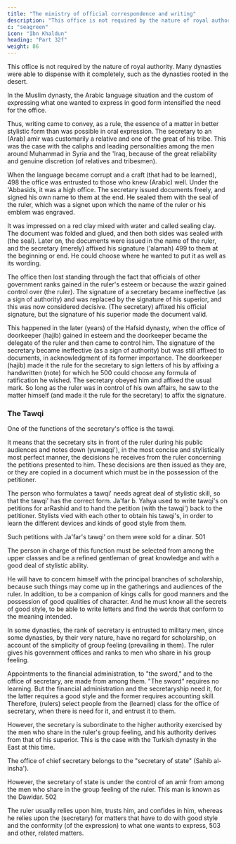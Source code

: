 ```yaml
---
title: "The ministry of official correspondence and writing"
description: "This office is not required by the nature of royal authority. Many dynasties were able to dispense with it completely, such as the dynasties rooted in the desert"
c: "seagreen"
icon: "Ibn Khaldun"
heading: "Part 32f"
weight: 86
---
```




<!-- ### The ministry (diwan) of (official) correspondence and writing  -->

This office is not required by the nature of royal authority. Many dynasties were able to dispense with it completely, such as the dynasties rooted in the desert<!-- and which were not affected by the refinements of sedentary culture and high development of the crafts -->.

In the Muslim dynasty, the Arabic language situation and the custom of expressing what one wanted to express in good form intensified the need for the office. 

Thus, writing came to convey, as a rule, the essence of a matter in better stylistic form than was possible in oral expression. The secretary to an (Arab) amir was customarily a relative and one of the great of his tribe. This was the case with the caliphs and leading personalities among the men around Muhammad in Syria and the 'Iraq, because of the great reliability and genuine discretion (of relatives and tribesmen).

When the language became corrupt and a craft (that had to be learned), 498 the office was entrusted to those who knew (Arabic) well. Under the 'Abbasids, it was a high office. The secretary issued documents freely, and signed his own name to them at the end. He sealed them with the seal of the ruler, which was a signet upon which the name of the ruler or his emblem was engraved. 

It was impressed on a red clay mixed with water and called sealing clay. The document was folded and
glued, and then both sides was sealed with (the seal). Later on, the documents were
issued in the name of the ruler, and the secretary (merely) affixed his signature
('alamah) 499 to them at the beginning or end. He could choose where he wanted to
put it as well as its wording.

The office then lost standing through the fact that officials of other government ranks gained in the ruler's esteem or because the wazir gained control over (the ruler). The signature of a secretary became ineffective (as a sign of authority) and was replaced by the signature of his superior, and this was now considered decisive. (The secretary) affixed his official signature, but the signature of his superior made the document valid. 

This happened in the later (years) of the Hafsid dynasty, when the office of doorkeeper (hajib) gained in esteem and the doorkeeper became the delegate of the ruler and then came to control him. The signature of the secretary became ineffective (as a sign of authority) but was still affixed to documents, in acknowledgment of its former importance. The doorkeeper (hajib) made it the rule for the secretary to sign letters of his by affixing a handwritten (note) for which he 500 could choose any formula of ratification he wished. The secretary obeyed him and affixed the usual mark. So long as the ruler was in control of his own affairs, he saw to the matter himself (and made it the rule
for the secretary) to affix the signature.


### The Tawqi

One of the functions of the secretary's office is the tawqi. 

It means that the secretary sits in front of the ruler during his public audiences and notes down
(yuwaqqi'), in the most concise and stylistically most perfect manner, the decisions he receives from the ruler concerning the petitions presented to him. These decisions are then issued as they are, or they are copied in a document which must be in the possession of the petitioner. 

The person who formulates a tawqi' needs agreat deal of stylistic skill, so that the tawqi' has the correct form. Ja'far b. Yahya used to write tawqi's on petitions for arRashid and to hand the petition (with the tawqi') back to the petitioner. Stylists vied with each other to obtain his tawqi's, in order to learn the different devices and kinds of good style from them. 

Such petitions with Ja'far's tawqi' on them were sold for a dinar. 501

The person in charge of this function must be selected from among the upper classes and be a refined gentleman of great knowledge and with a good deal of stylistic ability. 

He will have to concern himself with the principal branches of scholarship, because such things may come up in the gatherings and audiences of the ruler. In addition, to be a companion of kings calls
for good manners and the possession of good qualities of character. And he must
know all the secrets of good style, to be able to write letters and find the words that
conform to the meaning intended.

In some dynasties, the rank of secretary is entrusted to military men, since some dynasties, by their very nature, have no regard for scholarship, on account of the simplicity of group feeling (prevailing in them). The ruler gives his government offices and ranks to men who share in his group feeling. 

Appointments to the financial administration, to "the sword," and to the office of secretary, are made from among them. "The sword" requires no learning. But the financial administration and the secretaryship need it, for the latter requires a good style and the former requires accounting skill. Therefore, (rulers) select people from the (learned) class for the office of secretary, when there is need for it, and entrust it to them. 

However, the secretary is subordinate to the higher authority exercised by the men who share in the ruler's group feeling, and his authority derives from that of his superior. This is the case with the Turkish dynasty in the East at this time. 

The office of chief secretary belongs to the "secretary of state" (Sahib al-insha').

However, the secretary of state is under the control of an amir from among the men who share in the group feeling of the ruler. This man is known as the Dawidar. 502

The ruler usually relies upon him, trusts him, and confides in him, whereas he relies upon the (secretary) for matters that have to do with good style and the conformity (of the expression) to what one wants to express, 503 and other, related matters.

